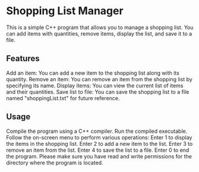 # Shopping List Manager
This is a simple C++ program that allows you to manage a shopping list. You can add items with quantities, remove items, display the list, and save it to a file.

## Features
Add an item: You can add a new item to the shopping list along with its quantity.
Remove an item: You can remove an item from the shopping list by specifying its name.
Display items: You can view the current list of items and their quantities.
Save list to file: You can save the shopping list to a file named "shoppingList.txt" for future reference.

## Usage
Compile the program using a C++ compiler.
Run the compiled executable.
Follow the on-screen menu to perform various operations:
Enter 1 to display the items in the shopping list.
Enter 2 to add a new item to the list.
Enter 3 to remove an item from the list.
Enter 4 to save the list to a file.
Enter 0 to end the program.
Please make sure you have read and write permissions for the directory where the program is located.

